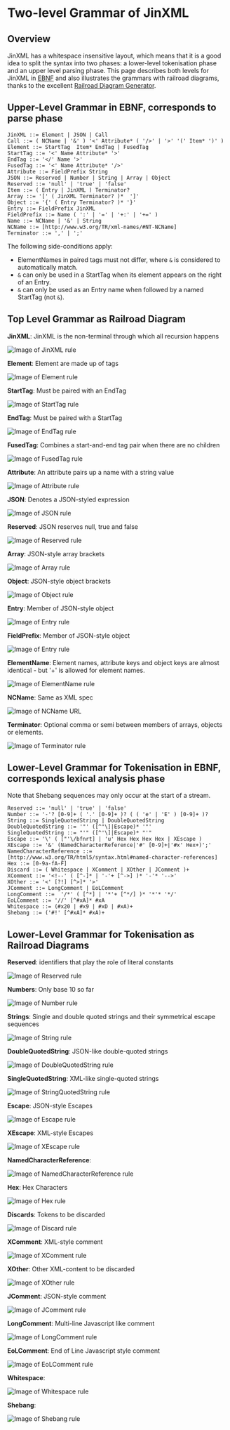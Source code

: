 # Two-level Grammar of JinXML

## Overview
JinXML has a whitespace insensitive layout, which means that it is a good idea to split the syntax into two phases: a lower-level tokenisation phase and an upper level parsing phase. This page describes both levels for JinXML in [EBNF](https://en.wikipedia.org/wiki/Extended_Backus%E2%80%93Naur_form) and also illustrates the grammars with railroad diagrams, thanks to the excellent [Railroad Diagram Generator](http://bottlecaps.de/rr/ui). 

## Upper-Level Grammar in EBNF, corresponds to parse phase
```
JinXML ::= Element | JSON | Call
Call ::= ( NCName | '&' ) '<' Attribute* ( '/>' | '>' '(' Item* ')' )
Element ::= StartTag  Item* EndTag | FusedTag
StartTag ::= '<' Name Attribute* '>'
EndTag ::= '</' Name '>'
FusedTag ::= '<' Name Attribute* '/>'
Attribute ::= FieldPrefix String
JSON ::= Reserved | Number | String | Array | Object
Reserved ::= 'null' | 'true' | 'false'
Item ::= ( Entry | JinXML ) Terminator?
Array ::= '[' ( JinXML Terminator? )*  ']'
Object ::= '{' ( Entry Terminator? )* '}'
Entry ::= FieldPrefix JinXML 
FieldPrefix ::= Name ( ':' | '=' | '+:' | '+=' )
Name ::= NCName | '&' | String
NCName ::= [http://www.w3.org/TR/xml-names/#NT-NCName]
Terminator ::= ',' | ';'
```

The following side-conditions apply:
* ElementNames in paired tags must not differ, where ```&``` is considered to automatically match.
* ```&``` can only be used in a StartTag when its element appears on the right of an Entry.
* ```&``` can only be used as an Entry name when followed by a named StartTag (not ```&```).

## Top Level Grammar as Railroad Diagram

__JinXML__: JinXML is the non-terminal through which all recursion happens

![Image of JinXML rule](grammar/images/JinXML.png "JinXML is the non-terminal through which all recursion happens")

__Element__: Element are made up of tags

![Image of Element rule](grammar/images/Element.png "Element are made up of tags")

__StartTag__: Must be paired with an EndTag

![Image of StartTag rule](grammar/images/StartTag.png "Must be paired with an EndTag")

__EndTag__: Must be paired with a StartTag

![Image of EndTag rule](grammar/images/EndTag.png "Must be paired with a StartTag")

__FusedTag__: Combines a start-and-end tag pair when there are no children

![Image of FusedTag rule](grammar/images/FusedTag.png "Combines a start-and-end tag pair when there are no children")

__Attribute__: An attribute pairs up a name with a string value

![Image of Attribute rule](grammar/images/Attribute.png "An attribute pairs up a name with a string value")

__JSON__: Denotes a JSON-styled expression

![Image of JSON rule](grammar/images/JSON.png "Denotes a JSON-styled expression")

__Reserved__: JSON reserves null, true and false

![Image of Reserved rule](grammar/images/Reserved.png "JSON reserves null, true and false")

__Array__: JSON-style array brackets

![Image of Array rule](grammar/images/Array.png "JSON-style array brackets")

__Object__: JSON-style object brackets

![Image of Object rule](grammar/images/Object.png "JSON-style object brackets")

__Entry__: Member of JSON-style object

![Image of Entry rule](grammar/images/Entry.png "Member of JSON-style object")

__FieldPrefix__: Member of JSON-style object

![Image of Entry rule](grammar/images/Entry.png "Member of JSON-style object")

__ElementName__: Element names, attribute keys and object keys are almost identical - but '+' is allowed for element names.

![Image of ElementName rule](grammar/images/ElementName.png "Element names support + for defaulting")

__NCName__: Same as XML spec

![Image of NCName URL](grammar/images/NCName.png "Same as XML spec")

__Terminator__: Optional comma or semi between members of arrays, objects or elements.

![Image of Terminator rule](grammar/images/Terminator.png "Optional comma or semi between members of arrays, objects or elements")


## Lower-Level Grammar for Tokenisation in EBNF, corresponds lexical analysis phase
Note that Shebang sequences may only occur at the start of a stream. 

```
Reserved ::= 'null' | 'true' | 'false'
Number ::= '-'? [0-9]+ ( '.' [0-9]+ )? ( ( 'e' | 'E' ) [0-9]+ )?
String ::= SingleQuotedString | DoubleQuotedString
DoubleQuotedString ::= '"' ([^"\]|Escape)* '"'
SingleQuotedString ::= "'" ([^'\]|Escape)* "'"
Escape ::= '\' ( ["'\/bfnrt] | 'u' Hex Hex Hex Hex | XEscape )
XEscape ::= '&' (NamedCharacterReference|'#' [0-9]+|'#x' Hex+)';'
NamedCharacterReference ::= [http://www.w3.org/TR/html5/syntax.html#named-character-references]
Hex ::= [0-9a-fA-F]
Discard ::= ( Whitespace | XComment | XOther | JComment )+
XComment ::= '<!--' ( [^-]* | '-'+ [^->] )* '-'* '-->' 
XOther ::= '<' [?!] [^>]* '>' 
JComment ::= LongComment | EoLComment
LongComment ::=  '/*' ( [^*] | '*'+ [^*/] )* '*'* '*/'
EoLComment ::= '//' [^#xA]* #xA
Whitespace ::= (#x20 | #x9 | #xD | #xA)+
Shebang ::= ('#!' [^#xA]* #xA)+
```

## Lower-Level Grammar for Tokenisation as Railroad Diagrams

__Reserved__: identifiers that play the role of literal constants

![Image of Reserved rule](grammar/images/Reserved.png)

__Numbers__: Only base 10 so far

![Image of Number rule](grammar/images/Number.png)

__Strings__: Single and double quoted strings and their symmetrical escape sequences

![Image of String rule](grammar/images/String.png)

__DoubleQuotedString__: JSON-like double-quoted strings

![Image of DoubleQuotedString rule](grammar/images/DoubleQuotedString.png)

__SingleQuotedString__: XML-like single-quoted strings

![Image of StringQuotedString rule](grammar/images/SingleQuotedString.png)

__Escape__: JSON-style Escapes

![Image of Escape rule](grammar/images/Escape.png)

__XEscape__: XML-style Escapes

![Image of XEscape rule](grammar/images/XEscape.png)

__NamedCharacterReference__: 

![Image of NamedCharacterReference rule](grammar/images/NamedCharacterReference.png)

__Hex__: Hex Characters

![Image of Hex rule](grammar/images/Hex.png)

__Discards__: Tokens to be discarded

![Image of Discard rule](grammar/images/Discard.png)

__XComment__: XML-style comment

![Image of XComment rule](grammar/images/XComment.png)

__XOther__: Other XML-content to be discarded

![Image of XOther rule](grammar/images/XOther.png)

__JComment__: JSON-style comment

![Image of JComment rule](grammar/images/JComment.png)

__LongComment__: Multi-line Javascript like comment

![Image of LongComment rule](grammar/images/LongComment.png)

__EoLComment__: End of Line Javascript style comment

![Image of EoLComment rule](grammar/images/EoLComment.png)

__Whitespace__:

![Image of Whitespace rule](grammar/images/Whitespace.png)

__Shebang__:

![Image of Shebang rule](grammar/images/Shebang.png)
